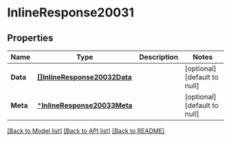 # InlineResponse20031

## Properties
Name | Type | Description | Notes
------------ | ------------- | ------------- | -------------
**Data** | [**[]InlineResponse20032Data**](inline_response_200_32_data.md) |  | [optional] [default to null]
**Meta** | [***InlineResponse20033Meta**](inline_response_200_33_meta.md) |  | [optional] [default to null]

[[Back to Model list]](../README.md#documentation-for-models) [[Back to API list]](../README.md#documentation-for-api-endpoints) [[Back to README]](../README.md)

